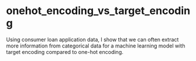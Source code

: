 # onehot_encoding_vs_target_encoding

Using consumer loan application data, I show that we can often extract more information from categorical data for a machine learning model with target encoding compared to one-hot encoding.
